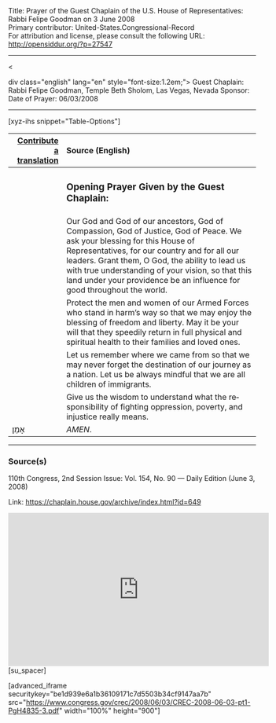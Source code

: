 <html>
<head></head>
<body>
Title: Prayer of the Guest Chaplain of the U.S. House of Representatives: Rabbi Felipe Goodman on 3 June 2008<br />
Primary contributor: United-States.Congressional-Record<br />
For attribution and license, please consult the following URL: <a href="http://opensiddur.org/?p=27547">http://opensiddur.org/?p=27547</a>
<p />
<hr />

&lt;

div class="english" lang="en" style="font-size:1.2em;">
Guest Chaplain: Rabbi Felipe Goodman, Temple Beth Sholom, Las Vegas, Nevada
Sponsor: 
Date of Prayer: 06/03/2008

<hr />

[xyz-ihs snippet="Table-Options"]<table style="margin-left: auto; margin-right: auto;" class="draggable">
<thead><tr><th id="x" style="text-align: right;"><a href="/contributing/upload/">Contribute a translation</a></th><th style="text-align: left;">Source (English)</th></tr></thead>
<tbody>
<tr><td style="vertical-align:top;">
<div class="liturgy" lang="he">

</span></div></td>
 
<td style="vertical-align:top;">
<div class="english" lang="en">
<h3>Opening Prayer Given by the Guest Chaplain:</h3>
</div></td></tr>

<tr><td style="vertical-align:top;">
<div class="liturgy" lang="he">

</span></div></td>
 
<td style="vertical-align:top;">
<div class="english" lang="en">
Our God and God of our ancestors, 
God of Compassion, 
God of Justice, 
God of Peace. 
We ask your blessing 
for this House of Representatives, 
for our country 
and for all our leaders. 
Grant them, O God, 
the ability to lead us 
with true understanding 
of your vision, 
so that this land under your providence 
be an influence for good 
throughout the world. 
</div></td></tr>


<tr><td style="vertical-align:top;">
<div class="liturgy" lang="he">

</span></div></td>
 
<td style="vertical-align:top;">
<div class="english" lang="en">
Protect the men and women 
of our Armed Forces 
who stand in harm’s way 
so that we may enjoy the blessing 
of freedom 
and liberty. 
May it be your will that they speedily return 
in full physical and spiritual health 
to their families and loved ones.
</div></td></tr>


<tr><td style="vertical-align:top;">
<div class="liturgy" lang="he">

</span></div></td>
 
<td style="vertical-align:top;">
<div class="english" lang="en">
Let us remember where we came from 
so that we may never forget 
the destination of our journey 
as a nation. 
Let us be always mindful 
that we are all children of immigrants. 
</div></td></tr>


<tr><td style="vertical-align:top;">
<div class="liturgy" lang="he">

</span></div></td>
 
<td style="vertical-align:top;">
<div class="english" lang="en">
Give us the wisdom 
to understand 
what the responsibility 
of fighting oppression, 
poverty, 
and injustice really means. 
</div></td></tr>


<tr><td style="vertical-align:top;">
<div class="liturgy" lang="he">
אָמֵן׃
</span></div></td>
 
<td style="vertical-align:top;">
<div class="english" lang="en">
<em>AMEN</em>.
</div></td></tr>
</tbody></table>

<hr />

<h3>Source(s)</h3>

110th Congress, 2nd Session
Issue: Vol. 154, No. 90 — Daily Edition (June 3, 2008)

Link: <a href="https://chaplain.house.gov/archive/index.html?id=649">https://chaplain.house.gov/archive/index.html?id=649</a>

<iframe width=530 height=312 src='https://www.c-span.org/video/standalone/?c4509003/rabbi-felipe-goodman-temple-beth-sholom-las-vegas-nv' allowfullscreen='allowfullscreen' frameborder=0></iframe>[su_spacer]

[advanced_iframe securitykey="be1d939e6a1b36109171c7d5503b34cf9147aa7b" src="https://www.congress.gov/crec/2008/06/03/CREC-2008-06-03-pt1-PgH4835-3.pdf" width="100%" height="900"]
</body>
</html>